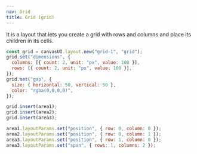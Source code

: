 ```yaml
---
nav: Grid
title: Grid (grid)
---
```


It is a layout that lets you create a grid with rows and columns and place its children in its cells.

```javascript
const grid = canvasUI.layout.new("grid-1", "grid");
grid.set("dimensions", {
  columns: [{ count: 2, unit: "px", value: 100 }],
  rows: [{ count: 2, unit: "px", value: 100 }],
});
grid.set("gap", {
  size: { horizontal: 50, vertical: 50 },
  color: "rgba(0,0,0,0)",
});

grid.insert(area1);
grid.insert(area2);
grid.insert(area3);

area1.layoutParams.set("position", { row: 0, column: 0 });
area2.layoutParams.set("position", { row: 0, column: 1 });
area3.layoutParams.set("position", { row: 1, column: 0 });
area3.layoutParams.set("span", { rows: 1, columns: 2 });
```
